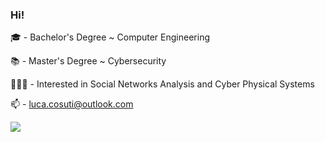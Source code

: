### Hi!

🎓 - Bachelor's Degree ~ Computer Engineering  
  
📚 - Master's Degree ~ Cybersecurity  
  
🧑🏼‍💻 - Interested in Social Networks Analysis and Cyber Physical Systems  
  
📫 - luca.cosuti@outlook.com

<p align="left">
  <a href="https://skillicons.dev">
    <img src="https://skillicons.dev/icons?i=linux,md,py,raspberrypi,twitter,vscode,vyos" />
  </a>
</p>

